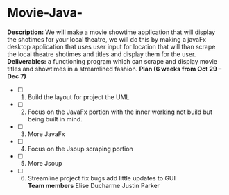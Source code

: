 # Movie-Java-
**Description:**
We will make a movie showtime application that will display the shotimes for your local theatre, we will do this by making a javaFx desktop application that uses user input for location that will than scrape the local theatre shotimes and titles and display them for the user.  
**Deliverables:**
a functioning program which can scrape and display movie titles and showtimes in a streamlined fashion.
**Plan (6 weeks from Oct 29 – Dec 7)**
- [ ] 1. Build the layout for project the UML
- [ ] 2. Focus on the JavaFx portion with the inner working not build but being built in mind.
- [ ] 3. More JavaFx
- [ ] 4. Focus on the Jsoup scraping portion
- [ ] 5. More Jsoup
- [ ] 6. Streamline project fix bugs add little updates to GUI  
**Team members**
Elise Ducharme
Justin Parker

